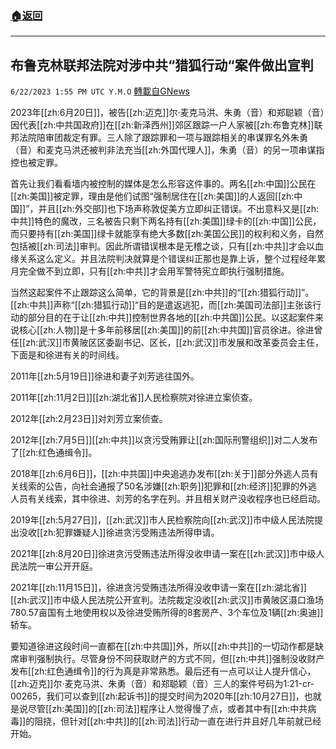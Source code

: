###  [:house:返回](README.md)
---


## 布鲁克林联邦法院对涉中共“猎狐行动“案件做出宣判
`6/22/2023 1:55 PM UTC Y.M.O` [轉載自GNews](https://gnews.org/articles/1404102)

2023年[[zh:6月20日]]，被告[[zh:迈克]]尔·麦克马洪、朱勇（音）和郑聪颖（音）因代表[[zh:中共国政府]]在[[zh:新泽西州]]郊区跟踪一户人家被[[zh:布鲁克林]]联邦法院陪审团裁定有罪。三人除了跟踪罪和一项与跟踪相关的串谋罪名外朱勇（音）和麦克马洪还被判非法充当[[zh:外国代理人]]，朱勇（音）的另一项串谋指控也被定罪。

首先让我们看看墙内被控制的媒体是怎么形容这件事的。两名[[zh:中国]]公民在[[zh:美国]]被定罪，理由是他们试图“强制居住在[[zh:美国]]的人返回[[zh:中国]]”，并且[[zh:外交部]]也下场声称敦促美方立即纠正错误。不出意料又是[[zh:中共]]特色的魔改，三名被告只剩下两名持有[[zh:美国]]绿卡的[[zh:中国]]公民，而只要持有[[zh:美国]]绿卡就能享有绝大多数[[zh:美国公民]]的权利和义务，自然包括被[[zh:司法]]审判。因此所谓错误根本是无稽之谈，只有[[zh:中共]]才会以血缘关系这么定义。并且法院判决就算是个错误纠正那也是靠上诉，整个过程经年累月完全做不到立即，只有[[zh:中共]]才会用军警特宪立即执行强制措施。

当然这起案件不止跟踪这么简单，它的背景是[[zh:中共]]的“[[zh:猎狐行动]]”。[[zh:中共]]声称“[[zh:猎狐行动]]“目的是遣返逃犯，而[[zh:美国司法部]]主张该行动的部分目的在于让[[zh:中共]]控制世界各地的[[zh:中共国]]公民。以这起案件来说核心[[zh:人物]]是十多年前移居[[zh:美国]]的前[[zh:中共国]]官员徐进。徐进曾任[[zh:武汉]]市黄陂区区委副书记、区长，[[zh:武汉]]市发展和改革委员会主任，下面是和徐进有关的时间线。

2011年[[zh:5月19日]]徐进和妻子刘芳逃往国外。

2011年[[zh:11月2日]][[zh:湖北省]]人民检察院对徐进立案侦查。

2012年[[zh:2月23日]]对刘芳立案侦查。

2012年[[zh:7月5日]][[zh:中共]]以贪污受贿罪让[[zh:国际刑警组织]]对二人发布了[[zh:红色通缉令]]。

2018年[[zh:6月6日]]，[[zh:中共国]]中央追逃办发布[[zh:关于]]部分外逃人员有关线索的公告，向社会通报了50名涉嫌[[zh:职务]]犯罪和[[zh:经济]]犯罪的外逃人员有关线索，其中徐进、刘芳的名字在列。并且相关财产没收程序也已经启动。

2019年[[zh:5月27日]]，[[zh:武汉]]市人民检察院向[[zh:武汉]]市中级人民法院提出没收[[zh:犯罪嫌疑人]]徐进贪污受贿违法所得申请。

2021年[[zh:8月20日]]徐进贪污受贿违法所得没收申请一案在[[zh:武汉]]市中级人民法院一审公开开庭。

2021年[[zh:11月15日]]，徐进贪污受贿违法所得没收申请一案在[[zh:湖北省]][[zh:武汉]]市中级人民法院公开宣判。法院裁定没收[[zh:武汉]]市黄陂区滠口渔场780.57亩国有土地使用权以及徐进受贿所得的8套房产、3个车位及1辆[[zh:奥迪]]轿车。

要知道徐进这段时间一直都在[[zh:中共国]]外，所以[[zh:中共]]的一切动作都是缺席审判强制执行。尽管身份不同获取财产的方式不同，但[[zh:中共]]强制没收财产发布[[zh:红色通缉令]]的行为真是非常熟悉。最后还有一点可以让人提升信心，[[zh:迈克]]尔·麦克马洪、朱勇（音）和郑聪颖（音）三人的案件号码为1:21-cr-00265，我们可以查到[[zh:起诉书]]的提交时间为2020年[[zh:10月27日]]，也就是说尽管[[zh:美国]]的[[zh:司法]]程序让人觉得慢了点，或者其中有[[zh:中共病毒]]的阻挠，但针对[[zh:中共]]的[[zh:司法]]行动一直在进行并且好几年前就已经开始。
